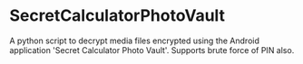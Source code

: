 # SecretCalculatorPhotoVault
A python script to decrypt media files encrypted using the Android application 'Secret Calculator Photo Vault'. Supports brute force of PIN also.
